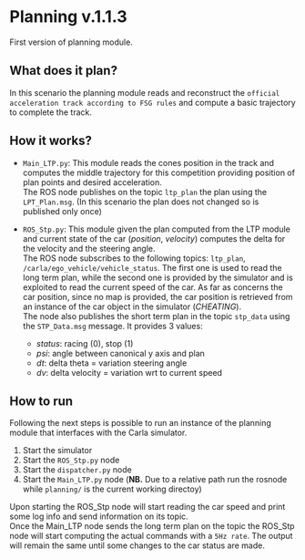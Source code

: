# Planning v.1.1.3
First version of planning module.

## What does it plan?
In this scenario the planning module reads and reconstruct the `official acceleration track according to FSG rules` and compute a basic trajectory to complete the track.

## How it works?
- `Main_LTP.py`: This module reads the cones position in the track and computes the middle trajectory for this competition providing position of plan points and desired acceleration. <br>
The ROS node publishes on the topic `ltp_plan` the plan using the `LPT_Plan.msg`. (In this scenario the plan does not changed so is published only once)

- `ROS_Stp.py`: This module given the plan computed from the LTP module and current state of the car (*position*, *velocity*) computes the delta for the velocity and the steering angle. <br>
The ROS node subscribes to the following topics: `ltp_plan`, `/carla/ego_vehicle/vehicle_status`. The first one is used to read the long term plan, while the second one is provided by the simulator and is exploited to read the current speed of the car. As far as concerns the car position, since no map is provided, the car position is retrieved from an instance of the car object in the simulator (*CHEATING*). <br>
The node also publishes the short term plan in the topic `stp_data` using the `STP_Data.msg` message. It provides 3 values: <ul>
    <li><em>status</em>: racing (0), stop (1)</li>
    <li><em>psi</em>: angle between canonical y axis and plan</li>
    <li><em>dt</em>: delta theta = variation steering angle</li>
    <li><em>dv</em>: delta velocity = variation wrt to current speed</li></ul>

## How to run
Following the next steps is possible to run an instance of the planning module that interfaces with the Carla simulator.
1. Start the simulator
2. Start the `ROS_Stp.py` node
3. Start the `dispatcher.py` node
4. Start the `Main_LTP.py` node (**NB.** Due to a relative path run the rosnode while `planning/` is the current working directoy)
 
Upon starting the ROS_Stp node will start reading the car speed and print some log info and send information on its topic.<br>
Once the Main_LTP node sends the long term plan on the topic the ROS_Stp node will start computing the actual commands with a `5Hz rate`. The output will remain the same until some changes to the car status are made.